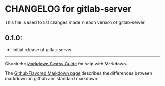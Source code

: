 # CHANGELOG for gitlab-server

This file is used to list changes made in each version of gitlab-server.

## 0.1.0:

* Initial release of gitlab-server

- - -
Check the [Markdown Syntax Guide](http://daringfireball.net/projects/markdown/syntax) for help with Markdown.

The [Github Flavored Markdown page](http://github.github.com/github-flavored-markdown/) describes the differences between markdown on github and standard markdown.
